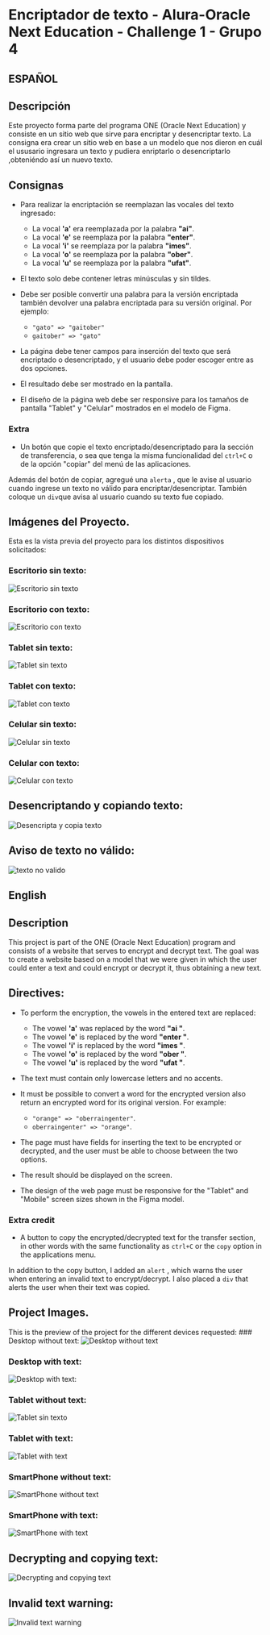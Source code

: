 # Encriptador de texto - Alura-Oracle Next Education - Challenge 1 - Grupo 4
## **ESPAÑOL**
  ## Descripción

  Este proyecto forma parte del programa ONE (Oracle Next Education) y consiste en un sitio web que sirve para encriptar y desencriptar texto. La consigna era crear un sitio web en base a un modelo que nos dieron en cuál el ususario ingresara un texto y pudiera enriptarlo o desencriptarlo ,obteniéndo así un nuevo texto. 

  ## Consignas

  + Para realizar la encriptación se reemplazan las vocales del texto ingresado:
    - La vocal **'a'** era reemplazada por la palabra **"ai"**.
    - La vocal **'e'** se reemplaza por la palabra **"enter"**.
    - La vocal **'i'** se reemplaza por la palabra **"imes"**.
    - La vocal **'o'** se reemplaza por la palabra **"ober"**.
    - La vocal **'u'** se reemplaza por la palabra **"ufat"**.

  + El texto solo debe contener letras minúsculas y sin tildes.
  + Debe ser posible convertir una palabra para la versión encriptada también devolver una palabra encriptada para su versión original. Por ejemplo:
    - `"gato" => "gaitober"`
    - `gaitober" => "gato"`
  +  La página debe tener campos para inserción del texto que será encriptado o desencriptado, y el usuario debe poder escoger entre as dos opciones.
  + El resultado debe ser mostrado en la pantalla.
  + El diseño de la página web debe ser responsive para los tamaños de pantalla "Tablet" y "Celular" mostrados en el modelo de Figma.
  
  ### Extra
   - Un botón que copie el texto encriptado/desencriptado para la sección de transferencia, o sea que tenga la misma funcionalidad del `ctrl+C` o de la opción "copiar" del menú de las aplicaciones.
   
   Además del botón de copiar, agregué una `alerta` , que le avise al usuario cuando ingrese un texto no válido para encriptar/desencriptar. También coloque un `div`que avisa al usuario cuando su texto fue copiado.
   
  ## Imágenes del Proyecto.
  
  Esta es la vista previa del proyecto para los distintos dispositivos solicitados:
  
  ### Escritorio sin texto:
  ![Escritorio sin texto](https://lh3.googleusercontent.com/pw/AL9nZEXM4Z4t6ExsmcSFzmBtWEp34PxYIJaOtWRzhMYsNPjd9ZWKrz6UQNwUuSKmZ87iLosEu4XCGeD938ErHjRMCL9qHVG-KGnFIZXx9MWSpnhGGRPTlFkiygbMA_rM8IPRbVhusVvHFV7Ck3-PoSG4lDFb=w1898-h973-no?authuser=0)
  ### Escritorio con texto:
  ![Escritorio con texto](https://lh3.googleusercontent.com/pw/AL9nZEX37HzMJRhX4T0PzVIXr3w-OwCISOuUf-QmnBk3enMAOHZQ68oGxlSXOpWbIuWFwU9zIyvShJjplWhIoDSqhVkrjv71hvhlUWBxTNQb0QBduGx7QtKhggj-pRtx1OitGQPDPT-yysPgaL86IktMPsfi=w1899-h973-no?authuser=0)
  ### Tablet sin texto:
  ![Tablet sin texto](https://lh3.googleusercontent.com/pw/AL9nZEV4kTKhC6AfmITMuAAscMf5mucFF-AsD6xQ5j8wdA6GFI0wEd0E2UxONNsBrtjUo-NF6ixytjXFXnegtjWrzBoRJNZ80p33vLAMiZk6dy_jHKZzLJf79ihEwGeiPbImF0OHCOabsh4PlAeFHU7oY_yH=w381-h584-no?authuser=0)
  ### Tablet con texto:
  ![Tablet con texto](https://lh3.googleusercontent.com/pw/AL9nZEV5KZBx9cvVMdlrtheJrsvfJupf1x59GkiNIGYInZESuHqHVkuzgnbjRFxIV1D1ifKxNCKELg1jrkWbrtgvA74rKrtFovP-cPd7PvBNHF6LRziWLdoqN66-6nOtIADsYeYPVGCvUaPSpz9OU-QMHrZP=w384-h675-no?authuser=0)
  ### Celular sin texto:
  ![Celular sin texto](https://lh3.googleusercontent.com/pw/AL9nZEU-6jf9fjL4JU0O6jQrQVJEYiLrSQUeMqdOpW7v3w-xMswamg5UEW63XkmlOClaMboT5FwjD9BX0HCkJ_p_lyEZbl1Me6OvVS_4sY1Kx81YKWp1jTmW0yfoCxI5S_ixpSsACuvrdIyhpYx5F9uMZooN=w344-h851-no?authuser=0)
  ### Celular con texto:
  ![Celular con texto](https://lh3.googleusercontent.com/pw/AL9nZEVcqPKm92EGZGQUzSTm5cl1Xituvl7Zh-HKeCpK3de1c-zfKEvVv6fKRuCkrSVw-ZgzEjruOWJw-CBuJ4-xNMyEpTmvfEQpcbK7ASaDCg5mfcp8R3Cln6KzcYc4K1xAx5z2AGH3hRVCT_NqyHsPttj8=w279-h852-no?authuser=0)
  
  ## Desencriptando y copiando texto:
  ![Desencripta y copia texto](https://lh3.googleusercontent.com/pw/AL9nZEUb9KyspUz8Ut_txvGUwnLLE9_ChWRbN2vh32Y8PxLcVUnJwNgkxsIEYee04BhCJ9Wb6ckgT4t26ZugwrNXOc3wve3a-0ZsSTw_ruxVJ7TMxz62XH6wh8UcvQzq6dBM0w0eXcv8_adAE3_6yAa0tm8S=w1900-h967-no?authuser=0)
  
  ## Aviso de texto no válido:
  ![texto no valido](https://lh3.googleusercontent.com/pw/AL9nZEVSsC6cBjkjsmx_hxfZUkqTQRfczKabdI0Y_PV9q2ZlU7hBDwbk3ZRU7goaPyGaZRnPDfgxbhMXgnca4LE0UFiXRUhbi22DUgzqdQZSi3O_7BrvcDB3EwMiUWSJ2gP-iAI1ilNr4KejsmD7t9J_AvJa=w1888-h973-no?authuser=0)
  

## **English**
  ## Description

  This project is part of the ONE (Oracle Next Education) program and consists of a website that serves to encrypt and decrypt text. The goal was to create a website based on a model that we were given in which the user could enter a text and could encrypt or decrypt it, thus obtaining a new text. 

  ## Directives:

  + To perform the encryption, the vowels in the entered text are replaced:
    - The vowel **'a'** was replaced by the word **"ai "**.
    - The vowel **'e'** is replaced by the word **"enter "**.
    - The vowel **'i'** is replaced by the word **"imes "**.
    - The vowel **'o'** is replaced by the word **"ober "**.
    - The vowel **'u'** is replaced by the word **"ufat "**.

  + The text must contain only lowercase letters and no accents.
  + It must be possible to convert a word for the encrypted version also return an encrypted word for its original version. For example:
    - `"orange" => "oberraingenter"`.
    - `oberraingenter" => "orange"`.
  + The page must have fields for inserting the text to be encrypted or decrypted, and the user must be able to choose between the two options.
  + The result should be displayed on the screen.
  + The design of the web page must be responsive for the "Tablet" and "Mobile" screen sizes shown in the Figma model.
  
  ### Extra credit
   - A button to copy the encrypted/decrypted text for the transfer section, in other words with the same functionality as `ctrl+C` or the `copy` option in the applications menu.
   
   In addition to the copy button, I added an `alert` , which warns the user when entering an invalid text to encrypt/decrypt. I also placed a `div` that alerts the user when their text was copied.
   
  ## Project Images.
  
  This is the preview of the project for the different devices requested:
    ### Desktop without text:
  ![Desktop without text](https://lh3.googleusercontent.com/pw/AL9nZEXM4Z4t6ExsmcSFzmBtWEp34PxYIJaOtWRzhMYsNPjd9ZWKrz6UQNwUuSKmZ87iLosEu4XCGeD938ErHjRMCL9qHVG-KGnFIZXx9MWSpnhGGRPTlFkiygbMA_rM8IPRbVhusVvHFV7Ck3-PoSG4lDFb=w1898-h973-no?authuser=0)
  ### Desktop with text:
  ![Desktop with text:](https://lh3.googleusercontent.com/pw/AL9nZEX37HzMJRhX4T0PzVIXr3w-OwCISOuUf-QmnBk3enMAOHZQ68oGxlSXOpWbIuWFwU9zIyvShJjplWhIoDSqhVkrjv71hvhlUWBxTNQb0QBduGx7QtKhggj-pRtx1OitGQPDPT-yysPgaL86IktMPsfi=w1899-h973-no?authuser=0)
  ### Tablet without text:
  ![Tablet sin texto](https://lh3.googleusercontent.com/pw/AL9nZEV4kTKhC6AfmITMuAAscMf5mucFF-AsD6xQ5j8wdA6GFI0wEd0E2UxONNsBrtjUo-NF6ixytjXFXnegtjWrzBoRJNZ80p33vLAMiZk6dy_jHKZzLJf79ihEwGeiPbImF0OHCOabsh4PlAeFHU7oY_yH=w381-h584-no?authuser=0)
  ### Tablet with text:
  ![Tablet with text](https://lh3.googleusercontent.com/pw/AL9nZEV5KZBx9cvVMdlrtheJrsvfJupf1x59GkiNIGYInZESuHqHVkuzgnbjRFxIV1D1ifKxNCKELg1jrkWbrtgvA74rKrtFovP-cPd7PvBNHF6LRziWLdoqN66-6nOtIADsYeYPVGCvUaPSpz9OU-QMHrZP=w384-h675-no?authuser=0)
  ### SmartPhone without text:
  ![SmartPhone without text](https://lh3.googleusercontent.com/pw/AL9nZEU-6jf9fjL4JU0O6jQrQVJEYiLrSQUeMqdOpW7v3w-xMswamg5UEW63XkmlOClaMboT5FwjD9BX0HCkJ_p_lyEZbl1Me6OvVS_4sY1Kx81YKWp1jTmW0yfoCxI5S_ixpSsACuvrdIyhpYx5F9uMZooN=w344-h851-no?authuser=0)
  ### SmartPhone with text:
  ![SmartPhone with text](https://lh3.googleusercontent.com/pw/AL9nZEVcqPKm92EGZGQUzSTm5cl1Xituvl7Zh-HKeCpK3de1c-zfKEvVv6fKRuCkrSVw-ZgzEjruOWJw-CBuJ4-xNMyEpTmvfEQpcbK7ASaDCg5mfcp8R3Cln6KzcYc4K1xAx5z2AGH3hRVCT_NqyHsPttj8=w279-h852-no?authuser=0)
  
  ## Decrypting and copying text:
  ![Decrypting and copying text](https://lh3.googleusercontent.com/pw/AL9nZEUb9KyspUz8Ut_txvGUwnLLE9_ChWRbN2vh32Y8PxLcVUnJwNgkxsIEYee04BhCJ9Wb6ckgT4t26ZugwrNXOc3wve3a-0ZsSTw_ruxVJ7TMxz62XH6wh8UcvQzq6dBM0w0eXcv8_adAE3_6yAa0tm8S=w1900-h967-no?authuser=0)
  
  ## Invalid text warning:
  ![Invalid text warning](https://lh3.googleusercontent.com/pw/AL9nZEVSsC6cBjkjsmx_hxfZUkqTQRfczKabdI0Y_PV9q2ZlU7hBDwbk3ZRU7goaPyGaZRnPDfgxbhMXgnca4LE0UFiXRUhbi22DUgzqdQZSi3O_7BrvcDB3EwMiUWSJ2gP-iAI1ilNr4KejsmD7t9J_AvJa=w1888-h973-no?authuser=0)

